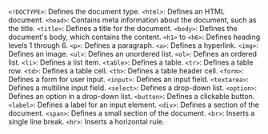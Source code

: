 `<!DOCTYPE>`: Defines the document type.
`<html>`: Defines an HTML document.
`<head>`: Contains meta information about the document, such as the title.
`<title>`: Defines a title for the document.
`<body>`: Defines the document's body, which contains the content.
`<h1>` to `<h6>`: Defines heading levels 1 through 6.
`<p>`: Defines a paragraph.
`<a>`: Defines a hyperlink.
`<img>`: Defines an image.
`<ul>`: Defines an unordered list.
`<ol>`: Defines an ordered list.
`<li>`: Defines a list item.
`<table>`: Defines a table.
`<tr>`: Defines a table row.
`<td>`: Defines a table cell.
`<th>`: Defines a table header cell.
`<form>`: Defines a form for user input.
`<input>`: Defines an input field.
`<textarea>`: Defines a multiline input field.
`<select>`: Defines a drop-down list.
`<option>`: Defines an option in a drop-down list.
`<button>`: Defines a clickable button.
`<label>`: Defines a label for an input element.
`<div>`: Defines a section of the document.
`<span>`: Defines a small section of the document.
`<br>`: Inserts a single line break.
`<hr>`: Inserts a horizontal rule.
